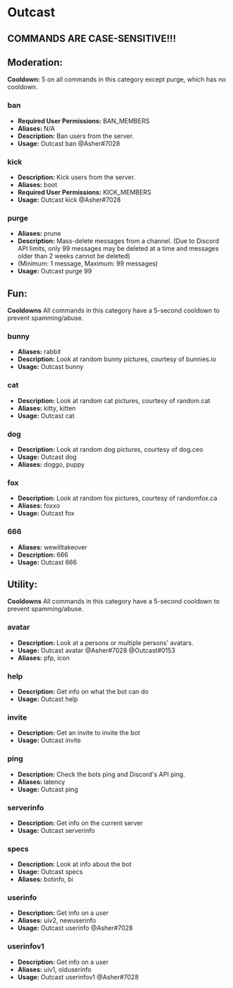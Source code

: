 # Outcast

## COMMANDS ARE CASE-SENSITIVE!!!

## Moderation:
**Cooldown:** 5 on all commands in this category except purge, which has no cooldown.


### ban
* **Required User Permissions:** BAN_MEMBERS
* **Aliases:** N/A
* **Description:** Ban users from the server.  
* **Usage:** Outcast ban @Asher#7028

### kick
* **Description:** Kick users from the server.
* **Aliases:** boot
* **Required User Permissions:** KICK_MEMBERS
* **Usage:** Outcast kick @Asher#7028

### purge
* **Aliases:** prune
* **Description:** Mass-delete messages from a channel. (Due to Discord API limits, only 99 messages may be deleted at a time and messages older than 2 weeks cannot be deleted) 
* (Minimum: 1 message, Maximum: 99 messages)  
* **Usage:** Outcast purge 99
 
## Fun:
**Cooldowns** All commands in this category have a 5-second cooldown to prevent spamming/abuse.

### bunny
* **Aliases:** rabbit
* **Description:** Look at random bunny pictures, courtesy of bunnies.io
* **Usage:** Outcast bunny

### cat
* **Description:** Look at random cat pictures, courtesy of random.cat
* **Aliases:** kitty, kitten
* **Usage:** Outcast cat

### dog
* **Description:** Look at random dog pictures, courtesy of dog.ceo
* **Usage:** Outcast dog
* **Aliases:** doggo, puppy

### fox
* **Description:** Look at random fox pictures, courtesy of randomfox.ca
* **Aliases:** foxxo
* **Usage:** Outcast fox

### 666
* **Aliases:** wewilltakeover
* **Description:** 666
* **Usage:** Outcast 666

## Utility:
**Cooldowns** All commands in this category have a 5-second cooldown to prevent spamming/abuse.

### avatar
* **Description:** Look at a persons or multiple persons' avatars.
* **Usage:** Outcast avatar @Asher#7028 @Outcast#0153
* **Aliases:** pfp, icon

### help
* **Description:** Get info on what the bot can do
* **Usage:** Outcast help

### invite
* **Description:** Get an invite to invite the bot 
* **Usage:** Outcast invite

### ping
* **Description:** Check the bots ping and Discord's API ping.
* **Aliases:** latency
* **Usage:** Outcast ping

### serverinfo
* **Description:** Get info on the current server
* **Usage:** Outcast serverinfo

### specs
* **Description:** Look at info about the bot
* **Usage:** Outcast specs
* **Aliases:** botinfo, bi

### userinfo
* **Description:** Get info on a user
* **Aliases:** uiv2, newuserinfo
* **Usage:** Outcast userinfo @Asher#7028

### userinfov1
* **Description:** Get info on a user
* **Aliases:** uiv1, olduserinfo
* **Usage:** Outcast userinfov1 @Asher#7028
